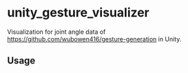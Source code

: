 # unity_gesture_visualizer

Visualization for joint angle data of https://github.com/wubowen416/gesture-generation in Unity.

## Usage
